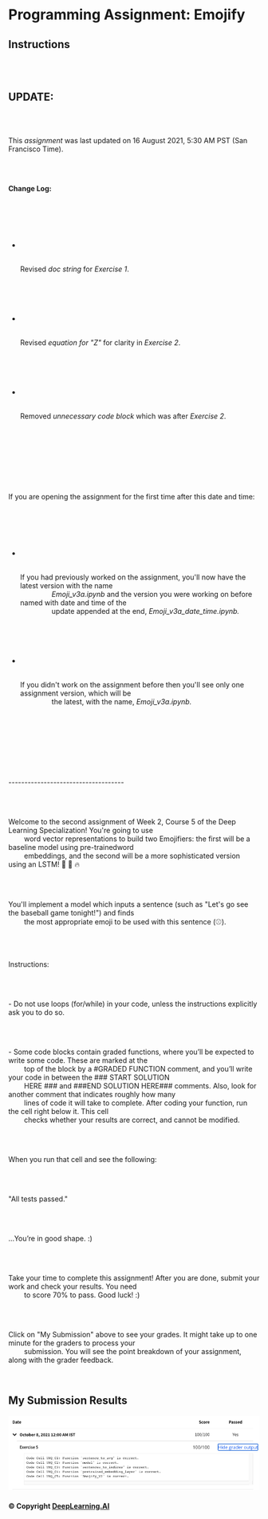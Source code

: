 # Programming Assignment: Emojify

## Instructions

<div class="cmlToHtml-content-container" style="white-space: pre-wrap">
    <h2><strong>UPDATE:</strong></h2>
    <p>This <em>assignment</em> was last updated on 16 August 2021, 5:30 AM PST (San Francisco Time).&nbsp;</p>
    <p><strong>Change Log:</strong></p>
    <ul>
        <li>
            <p>Revised <em>doc string</em> for <em>Exercise 1</em>.</p>
        </li>
        <li>
            <p>R​evised <em>equation for "Z"</em> for clarity in <em>Exercise 2</em>.</p>
        </li>
        <li>
            <p>R​emoved <em>unnecessary code block</em> which was after <em>Exercise 2</em>.</p>
        </li>
    </ul>
    <p>If you are opening the assignment for the first time after this date and time:</p>
    <ul>
        <li>
            <p>If you had previously worked on the assignment, you'll now have the latest version with the name
                <em>Emoji_v3a.ipynb </em>and the version you were working on before named with date and time of the
                update appended at the end, <em>Emoji_v3a_date_time.ipynb.</em></p>
        </li>
        <li>
            <p>If you didn't work on the assignment before then you'll see only one assignment version, which will be
                the latest, with the name, <em>Emoji_v3a.ipynb.</em></p>
        </li>
    </ul>
    <p>------------------------------------</p>
    <p>Welcome to the second assignment of Week 2, Course 5 of the Deep Learning Specialization! You're going to use
        word vector representations to build two Emojifiers: the first will be a baseline model using pre-trainedword
        embeddings, and the second will be a more sophisticated version using an LSTM! 🤩 💫 🔥</p>
    <p>You'll implement a model which inputs a sentence (such as "Let's go see the baseball game tonight!") and finds
        the most appropriate emoji to be used with this sentence (⚾️).</p>
    <p>Instructions:</p>
    <p>- Do not use loops (for/while) in your code, unless the instructions explicitly ask you to do so.</p>
    <p>- Some code blocks contain graded functions, where you’ll be expected to write some code. These are marked at the
        top of the block by a #GRADED FUNCTION comment, and you’ll write your code in between the ### START SOLUTION
        HERE ### and ###END SOLUTION HERE### comments. Also, look for another comment that indicates roughly how many
        lines of code it will take to complete. After coding your function, run the cell right below it. This cell
        checks whether your results are correct, and cannot be modified.</p>
    <p>When you run that cell and see the following:&nbsp;</p>
    <p>"All tests passed."</p>
    <p>...You’re in good shape. :)&nbsp;</p>
    <p>Take your time to complete this assignment! After you are done, submit your work and check your results. You need
        to score 70% to pass. Good luck! :)&nbsp;</p>
    <p>Click on "My Submission" above to see your grades. It might take up to one minute for the graders to process your
        submission. You will see the point breakdown of your assignment, along with the grader feedback.</p>
</div>

## My Submission Results

<img src="images/week2.2_results.png" />

#### © Copyright [DeepLearning.AI](https://www.coursera.org/learn/applied-data-science-capstone?specialization=ibm-data-science)